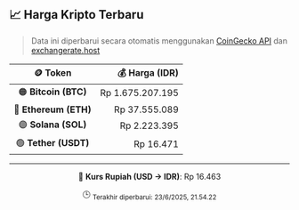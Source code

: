 

<!-- HARGA_KRIPTO -->
## 📈 Harga Kripto Terbaru

> Data ini diperbarui secara otomatis menggunakan [CoinGecko API](https://www.coingecko.com/) dan [exchangerate.host](https://exchangerate.host/)

<div align="center">

| 🪙 Token | 💰 Harga (IDR) |
|:------:|---------------:|
| 🟠 **Bitcoin (BTC)**   | Rp 1.675.207.195 |
| 🔵 **Ethereum (ETH)**  | Rp 37.555.089 |
| 🟣 **Solana (SOL)**    | Rp 2.223.395 |
| 🟢 **Tether (USDT)**   | Rp 16.471 |

---

💱 **Kurs Rupiah (USD → IDR)**: Rp 16.463

🕒 <sub>Terakhir diperbarui: 23/6/2025, 21.54.22</sub>

</div>
<!-- /HARGA_KRIPTO -->